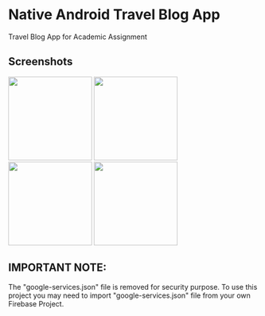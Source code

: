 # Native Android Travel Blog App

Travel Blog App for Academic Assignment

## Screenshots

<img src="https://github.com/avengyy/Native-Android-RedCloud/blob/master/ExampleScreens/screen1.jpeg" height="168px" width="auto">
<img src="https://github.com/avengyy/Native-Android-RedCloud/blob/master/ExampleScreens/screen2.jpeg" height="168px" width="auto">
<img src="https://github.com/avengyy/Native-Android-RedCloud/blob/master/ExampleScreens/screen3.jpeg" height="168px" width="auto">
<img src="https://github.com/avengyy/Native-Android-RedCloud/blob/master/ExampleScreens/screen4.jpeg" height="168px" width="auto">

## IMPORTANT NOTE:

The "google-services.json" file is removed for security purpose. To use this project you may need to import "google-services.json" file from your own Firebase Project.

